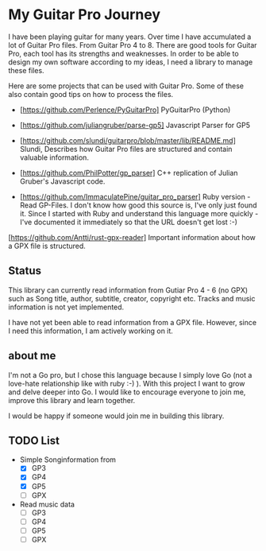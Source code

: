 # My Guitar Pro Journey

I have been playing guitar for many years. Over time I have accumulated a lot of Guitar Pro files. From Guitar Pro 4 to 8. There are good tools for Guitar Pro, each tool has its strengths and weaknesses. In order to be able to design my own software according to my ideas, I need a library to manage these files.

Here are some projects that can be used with Guitar Pro. Some of these also contain good tips on how to process the files.

- [https://github.com/Perlence/PyGuitarPro]
PyGuitarPro (Python)

- [https://github.com/juliangruber/parse-gp5]
Javascript Parser for GP5

- [https://github.com/slundi/guitarpro/blob/master/lib/README.md] Slundi, Describes how Guitar Pro files are structured and contain valuable information.

- [https://github.com/PhilPotter/gp_parser] C++ replication of Julian Gruber's Javascript code.

- [https://github.com/ImmaculatePine/guitar_pro_parser]
 Ruby version - Read GP-Files. I don't know how good this source is, I've only just found it. Since I started with Ruby and understand this language more quickly - I've documented it immediately so that the URL doesn't get lost :-)

[https://github.com/Antti/rust-gpx-reader] Important information about how a GPX file is structured.

## Status

This library can currently read information from Gutiar Pro 4 - 6 (no GPX) such as
Song title, author, subtitle, creator, copyright etc.
Tracks and music information is not yet implemented.

I have not yet been able to read information from a GPX file. However, since I need this information, I am actively working on it.

## about me

I'm not a Go pro, but I chose this language because I simply love Go (not a love-hate relationship like with ruby ​​:-) ).
With this project I want to grow and delve deeper into Go. I would like to encourage everyone to join me, improve this library and learn together.

I would be happy if someone would join me in building this library.

## TODO List

- Simple Songinformation from
  - [X] GP3
  - [X] GP4
  - [X] GP5
  - [ ] GPX

- Read music data
  - [ ] GP3
  - [ ] GP4
  - [ ] GP5
  - [ ] GPX
